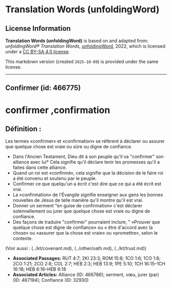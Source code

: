 # Translation Words (unfoldingWord)

## License Information

**Translation Words (unfoldingWord)** is based on and adapted from: _unfoldingWord® Translation Words_, [unfoldingWord](https://unfoldingword.org/utw), 2022, which is licensed under a [CC BY-SA 4.0 license](https://creativecommons.org/licenses/by-sa/4.0/legalcode.en).

This markdown version (created `2025-10-09`) is provided under the same license.



--------------------------------

## Confirmer (id: 466775)

confirmer ,confirmation
=======================

Définition :
------------

Les termes «confirmer» et «confirmation» se réfèrent à déclarer ou assurer que quelque chose est vraie ou sûre ou digne de confiance.

* Dans l'Ancien Testament, Dieu dit à son peuple qu'il va "confirmer" son alliance avec lui\* Cela signifie qu'il déclare tenir les promesses qu'il a faites dans cette alliance.
* Quand un roi est «confirmé», cela signifie que la décision de le faire roi a été convenu et soutenu par le peuple.
* Confirmer ce que quelqu'un a écrit c'est dire que ce qui a été écrit est vrai.
* La «confirmation» de l'Évangile signifie enseigner aux gens les bonnes nouvelles de Jésus de telle manière qu'il montre qu'il est vrai.
* Donner un serment "en guise de confirmation» c'est déclarer solennellement ou jurer que quelque chose est vraie ou digne de confiance.
* Des façons de traduire "confirmer" pourraient inclure, " «Prouver que quelque chose est digne de confiance» ou « être d'accord avec la chose» ou «assurer que la chose est vraie» ou «promettre», selon le contexte.

(Voir aussi : (../kt/covenant.md), (../other/oath.md), (../kt/trust.md))

* **Associated Passages:** RUT 4:7; 2KI 23:3; ROM 15:8; 1CO 1:6; 1CO 1:8; 2CO 1:21; 2CO 2:8; COL 2:7; HEB 2:3; HEB 13:9; 1PE 5:10; 1CH 16:15–1CH 16:18; HEB 6:16–HEB 6:18
* **Associated Articles:** Alliance (ID: 466786); serment, vœu, jurer (par) (ID: 467194); Confiance (ID: 32930)

